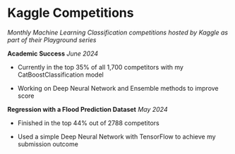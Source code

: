 # Kaggle Competitions
*Monthly Machine Learning Classification competitions hosted by Kaggle as part of their Playground series*


**Academic Success** *June 2024*

- Currently in the top 35% of all 1,700 competitors with my CatBoostClassification model

- Working on Deep Neural Network and Ensemble methods to improve score



**Regression with a Flood Prediction Dataset** *May 2024*

- Finished in the top 44% out of 2788 competitors

- Used a simple Deep Neural Network with TensorFlow to achieve my submission outcome
